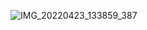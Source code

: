 ![IMG_20220423_133859_387](https://user-images.githubusercontent.com/104246263/164934521-4667e98e-ca18-417a-a661-eb0ba12b75c9.jpg)

</p>
























